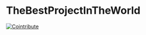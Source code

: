 # TheBestProjectInTheWorld

[![Cointribute](https://img.shields.io/badge/Cointribute_to_this_project-blue)](https://localhost:7268/repositories/860572985/cointribute/0xc47f5aeeb114beffe6b1883cc246f03e534bd392)
